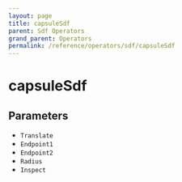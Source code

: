 ```yaml
---
layout: page
title: capsuleSdf
parent: Sdf Operators
grand_parent: Operators
permalink: /reference/operators/sdf/capsuleSdf
---
```


# capsuleSdf

## Parameters

* `Translate`
* `Endpoint1`
* `Endpoint2`
* `Radius`
* `Inspect`
